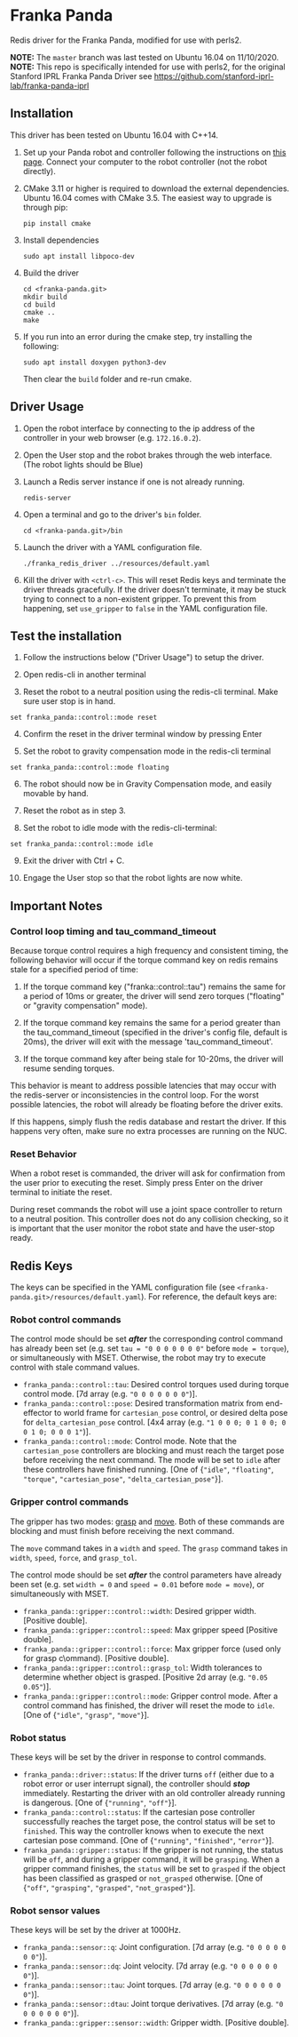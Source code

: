 Franka Panda
============
Redis driver for the Franka Panda, modified for use with perls2. 

**NOTE:** The `master` branch was last tested on Ubuntu 16.04 on 11/10/2020.
**NOTE:** This repo is specifically intended for use with perls2, for the original Stanford IPRL Franka Panda Driver see https://github.com/stanford-iprl-lab/franka-panda-iprl

Installation
------------

This driver has been tested on Ubuntu 16.04 with C++14.

1. Set up your Panda robot and controller following the instructions on
   [this page](https://frankaemika.github.io/docs/getting_started.html).
   Connect your computer to the robot controller (not the robot directly).

2. CMake 3.11 or higher is required to download the external dependencies. Ubuntu
   16.04 comes with CMake 3.5. The easiest way to upgrade is through pip:

   ```
   pip install cmake
   ```

3. Install dependencies
   ```
   sudo apt install libpoco-dev
   ```

3. Build the driver

   ```
   cd <franka-panda.git>
   mkdir build
   cd build
   cmake ..
   make
   ```

4. If you run into an error during the cmake step, try installing the following:

   ```
   sudo apt install doxygen python3-dev
   ```

   Then clear the `build` folder and re-run cmake.

Driver Usage
------------

1. Open the robot interface by connecting to the ip address of the controller in
   your web browser (e.g. ```172.16.0.2```).

2. Open the User stop and the robot brakes through the web interface. (The robot lights should be Blue)

3. Launch a Redis server instance if one is not already running. 

   ```
   redis-server
   ```
   
4. Open a terminal and go to the driver's ```bin``` folder.

   ```
   cd <franka-panda.git>/bin
   ```

4. Launch the driver with a YAML configuration file.

   ```
   ./franka_redis_driver ../resources/default.yaml
   ```
   
5. Kill the driver with `<ctrl-c>`. This will reset Redis keys and terminate the
   driver threads gracefully. If the driver doesn't terminate, it may be stuck
   trying to connect to a non-existent gripper. To prevent this from happening,
   set `use_gripper` to `false` in the YAML configuration file.
   
Test the installation
---------------------
1. Follow the instructions below ("Driver Usage") to setup the driver. 

2. Open redis-cli in another terminal
   
3. Reset the robot to a neutral position using the redis-cli terminal. Make sure user stop is in hand.
```
set franka_panda::control::mode reset
```

4. Confirm the reset in the driver terminal window by pressing Enter

5. Set the robot to gravity compensation mode in the redis-cli terminal
```
set franka_panda::control::mode floating
```

6. The robot should now be in Gravity Compensation mode, and easily movable by hand.

7. Reset the robot as in step 3.

8. Set the robot to idle mode with the redis-cli-terminal:
```
set franka_panda::control::mode idle
```
9. Exit the driver with Ctrl + C. 

10. Engage the User stop so that the robot lights are now white. 

Important Notes
---------------
###  Control loop timing and tau_command_timeout
Because torque control requires a high frequency and consistent timing, the
following behavior will occur if the torque command key on redis remains stale
for a specified period of time:

1. If the torque command key ("franka::control::tau") remains the same for a period
of 10ms or greater, the driver will send zero torques ("floating" or "gravity 
compensation" mode). 

2. If the torque command key remains the same for a period greater than the
tau_command_timeout (specified in the driver's config file, default is 20ms), the
driver will exit with the message 'tau_command_timeout'. 

3. If the torque command key after being stale for 10-20ms, the driver will resume
sending torques.

This behavior is meant to address possible latencies that may occur with the redis-server 
or inconsistencies in the control loop. For the worst possible latencies, the robot will already
be floating before the driver exits. 

If this happens, simply flush the redis database and restart the driver. If this happens very
often, make sure no extra processes are running on the NUC. 

### Reset Behavior
When a robot reset is commanded, the driver will ask for confirmation from the user prior to executing the reset.
Simply press Enter on the driver terminal to initiate the reset. 

During reset commands the robot will use a joint space controller to return to a neutral position. 
This controller does not do any collision checking, so it is important that the user monitor the robot state and 
have the user-stop ready. 


Redis Keys
----------

The keys can be specified in the YAML configuration file (see
`<franka-panda.git>/resources/default.yaml`). For reference, the default keys
are:

### Robot control commands

The control mode should be set ***after*** the corresponding control command has
already been set (e.g. set `tau = "0 0 0 0 0 0 0"` before `mode = torque`), or
simultaneously with MSET. Otherwise, the robot may try to execute control with
stale command values.

- `franka_panda::control::tau`: Desired control torques used during torque
  control mode. \[7d array (e.g. `"0 0 0 0 0 0 0"`)\].
- `franka_panda::control::pose`: Desired transformation matrix from end-effector
  to world frame for `cartesian_pose` control, or desired delta pose for
  `delta_cartesian_pose` control. \[4x4 array (e.g.
  `"1 0 0 0; 0 1 0 0; 0 0 1 0; 0 0 0 1"`)\].
- `franka_panda::control::mode`: Control mode. Note that the `cartesian_pose`
  controllers are blocking and must reach the target pose before receiving the
  next command. The mode will be set to `idle` after these controllers have
  finished running. \[One of {`"idle"`, `"floating"`, `"torque"`,
  `"cartesian_pose"`, `"delta_cartesian_pose"`}\].

### Gripper control commands

The gripper has two modes:
[grasp](https://frankaemika.github.io/libfranka/classfranka_1_1Gripper.html#a19b711cc7eb4cb560d1c52f0864fdc0d)
and
[move](https://frankaemika.github.io/libfranka/classfranka_1_1Gripper.html#a331720c9e26f23a5fa3de1e171b1a684).
Both of these commands are blocking and must finish before receiving the next
command.

The `move` command takes in a `width` and `speed`. The `grasp` command takes in
`width`, `speed`, `force`, and `grasp_tol`.

The control mode should be set ***after*** the control parameters have already
been set (e.g. set `width = 0` and `speed = 0.01` before `mode = move`), or
simultaneously with MSET.

- `franka_panda::gripper::control::width`: Desired gripper width. \[Positive double\].
- `franka_panda::gripper::control::speed`: Max gripper speed \[Positive double\].
- `franka_panda::gripper::control::force`: Max gripper force (used only for
  grasp c\ommand). \[Positive double\].
- `franka_panda::gripper::control::grasp_tol`: Width tolerances to determine
  whether object is grasped. \[Positive 2d array (e.g. `"0.05 0.05"`)\].
- `franka_panda::gripper::control::mode`: Gripper control mode. After a control
  command has finished, the driver will reset the mode to `idle`. \[One of
  {`"idle"`, `"grasp"`, `"move"`}\].

### Robot status

These keys will be set by the driver in response to control commands.

- `franka_panda::driver::status`: If the driver turns `off` (either due to a
  robot error or user interrupt signal), the controller should ***stop***
  immediately. Restarting the driver with an old controller already running is
  dangerous. \[One of {`"running"`, `"off"`}\].
- `franka_panda::control::status`: If the cartesian pose controller
  successfully reaches the target pose, the control status will be set to
  `finished`. This way the controller knows when to execute the next cartesian
  pose command. \[One of {`"running"`, `"finished"`, `"error"`}\].
- `franka_panda::gripper::status`: If the gripper is not running, the status
  will be `off`, and during a gripper command, it will be `grasping`. When a
  gripper command finishes, the `status` will be set to `grasped` if the object
  has been classified as grasped or `not_grasped` otherwise. \[One of {`"off"`,
  `"grasping"`, `"grasped"`, `"not_grasped"`}\].

### Robot sensor values

These keys will be set by the driver at 1000Hz.

- `franka_panda::sensor::q`: Joint configuration. \[7d array (e.g. `"0 0 0 0 0 0 0"`)\].
- `franka_panda::sensor::dq`: Joint velocity. \[7d array (e.g. `"0 0 0 0 0 0 0"`)\].
- `franka_panda::sensor::tau`: Joint torques. \[7d array (e.g. `"0 0 0 0 0 0 0"`)\].
- `franka_panda::sensor::dtau`: Joint torque derivatives. \[7d array (e.g. `"0 0 0 0 0 0 0"`)\].
- `franka_panda::gripper::sensor::width`: Gripper width. \[Positive double\].
